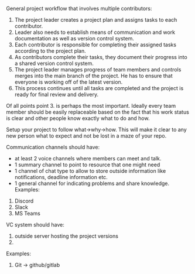 General project workflow that involves multiple contributors:
1.  The project leader creates a project plan and assigns tasks to each contributor.
2. Leader also needs to establish means of communication and work documentation as well as version control system. 
3.  Each contributor is responsible for completing their assigned tasks according to the project plan.
4.  As contributors complete their tasks, they document their progress into a shared version control system.
5.  The project leader manages progress of team members and controls merges into the main branch of the project. He has to ensure that everyone is working off of the latest version.
6.  This process continues until all tasks are completed and the project is ready for final review and delivery.

Of all points point 3. is perhaps the most important. Ideally every team member should be easily replaceable based on the fact that his work status is clear and other people know exactly what to do and how.

Setup your project to follow what->why->how. This will make it clear to any new person what to expect and not be lost in a maze of your repo.

Communication channels should have:
- at least 2 voice channels where members can meet and talk. 
- 1 summary channel to point to resource that one might need
- 1 channel of chat type to allow to store outside information like notifications, deadline information etc.
- 1 general channel for indicating problems and share knowledge.
Examples:
1. Discord
2. Slack 
3. MS Teams

VC system should have:
1. outside server hosting the project versions
2. 
Examples:
1. Git -> github/gitlab
